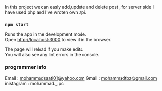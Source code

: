 In this project we can easly add,update and delete post , for server side I have used php and I've wroten own api. 


### `npm start`

Runs the app in the development mode.<br>
Open [http://localhost:3000](http://localhost:3000) to view it in the browser.

The page will reload if you make edits.<br>
You will also see any lint errors in the console.


### programmer info
Email : mohammadsaati01@yahoo.com
Gmail : mohammadtbz@gmail.com
inistagram : mohammad._.pc
